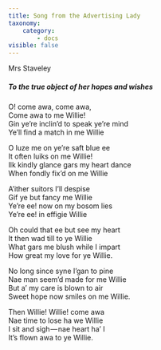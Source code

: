 ```yaml
---
title: Song from the Advertising Lady
taxonomy:
    category:
        - docs
visible: false
---
```


<div class="author">Mrs Staveley</div>

##### To the true object of her hopes and wishes

O! come awa, come awa,  
Come awa to me Willie!  
Gin ye’re inclin’d to speak ye’re mind  
Ye’ll find a match in me Willie

O luze me on ye’re saft blue ee  
It often luiks on me Willie!  
Ilk kindly glance gars my heart dance  
When fondly fix’d on me Willie  

A’ither suitors I’ll despise  
Gif ye but fancy me Willie  
Ye’re ee! now on my bosom lies  
Ye’re ee! in effigie Willie  

Oh could that ee but see my heart  
It then wad till to ye Willie  
What gars me blush while I impart  
How great my love for ye Willie.

No long since syne I’gan to pine  
Nae man seem’d made for me Willie  
But a’ my care is blown to air  
Sweet hope now smiles on me Willie.

Then Willie! Willie! come awa  
Nae time to lose ha we Willie  
I sit and sigh — nae heart ha’ I  
It’s flown awa to ye Willie.